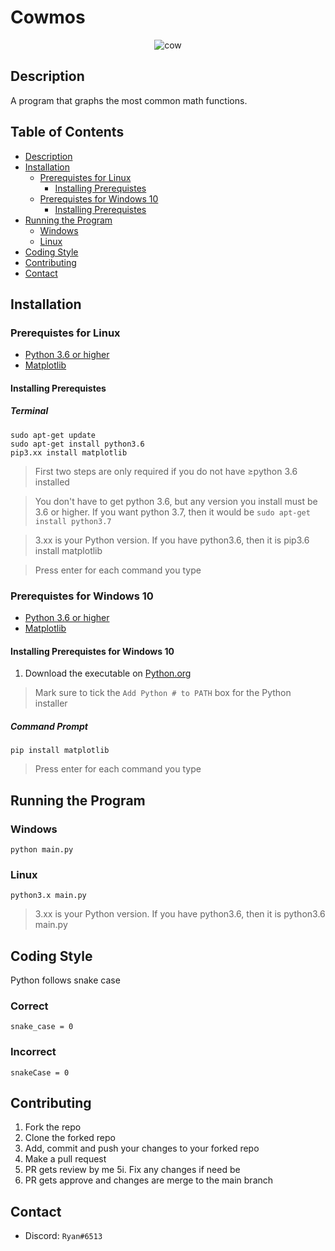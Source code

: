 # Cowmos

<div align="center">

![cow](https://user-images.githubusercontent.com/47546985/166129685-9eb0dadb-a3be-410a-8782-b43a9f3f2eeb.png)


</div>

## Description

A program that graphs the most common math functions.

## Table of Contents
* [Description](https://github.com/RyanLuong1/Cowmos#description)
* [Installation](https://github.com/RyanLuong1/Cowmos#installation)
   * [Prerequistes for Linux](https://github.com/RyanLuong1/Cowmos#prerequistes-for-linux)
      * [Installing Prerequistes](https://github.com/RyanLuong1/Cowmos#installing-prerequistes)
   * [Prerequistes for Windows 10](https://github.com/RyanLuong1/Cowmos#prerequistes-for-windows-10)
      * [Installing Prerequistes](https://github.com/RyanLuong1/Cowmos#installing-prerequistes-1)
* [Running the Program](https://github.com/RyanLuong1/Cowmos#running-the-program)
   * [Windows](https://github.com/RyanLuong1/Cowmos#windows)
   * [Linux](https://github.com/RyanLuong1/Cowmos#linux)
* [Coding Style](https://github.com/RyanLuong1/Cowmos#coding-style)
* [Contributing](https://github.com/RyanLuong1/Cowmos#contributing)
* [Contact](https://github.com/RyanLuong1/Cosmos#contact)

## Installation

### Prerequistes for Linux
* [Python 3.6 or higher](https://www.python.org/downloads/)
* [Matplotlib](https://matplotlib.org/stable/users/installing/index.html)

#### Installing Prerequistes

##### Terminal
```
sudo apt-get update
sudo apt-get install python3.6
pip3.xx install matplotlib

```

>First two steps are only required if you do not have ≥python 3.6 installed

>You don't have to get python 3.6, but any version you install must be 3.6 or higher. If you want python 3.7, then it would be ```sudo apt-get install python3.7``` 

>3.xx is your Python version. If you have python3.6, then it is pip3.6 install matplotlib

>Press enter for each command you type

### Prerequistes for Windows 10
* [Python 3.6 or higher](https://www.python.org/downloads/)
* [Matplotlib](https://matplotlib.org/stable/users/installing/index.html)

#### Installing Prerequistes for Windows 10

1. Download the executable on [Python.org](https://www.python.org/downloads/)

>Mark sure to tick the ```Add Python # to PATH``` box for the Python installer


##### Command Prompt
```
pip install matplotlib
```

>Press enter for each command you type

## Running the Program

### Windows
```
python main.py
```
### Linux
```
python3.x main.py
```

>3.xx is your Python version. If you have python3.6, then it is python3.6 main.py

## Coding Style
Python follows snake case

### Correct
```
snake_case = 0
```

### Incorrect
```
snakeCase = 0
```

## Contributing

1. Fork the repo
2. Clone the forked repo
3. Add, commit and push your changes to your forked repo
4. Make a pull request
5. PR gets review by me
    5i. Fix any changes if need be
6. PR gets approve and changes are merge to the main branch

## Contact
* Discord: ```Ryаn#6513``` 
